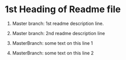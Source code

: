 # 1st Heading of Readme file

1. Master branch: 1st readme description line.
2. Master branch: 2nd readme description line

3. MasterBranch: some text on this line 1
3. MasterBranch: some text on this line 2
